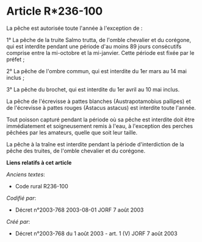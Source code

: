 # Article R*236-100

La pêche est autorisée toute l'année à l'exception de :

1° La pêche de la truite Salmo trutta, de l'omble chevalier et du corégone, qui est interdite pendant une période d'au moins
89 jours consécutifs comprise entre la mi-octobre et la mi-janvier. Cette période est fixée par le préfet ;

2° La pêche de l'ombre commun, qui est interdite du 1er mars au 14 mai inclus ;

3° La pêche du brochet, qui est interdite du 1er avril au 10 mai inclus.

La pêche de l'écrevisse à pattes blanches (Austrapotamobius pallipes) et de l'écrevisse à pattes rouges (Astacus astacus) est
interdite toute l'année.

Tout poisson capturé pendant la période où sa pêche est interdite doit être immédiatement et soigneusement remis à l'eau, à
l'exception des perches pêchées par les amateurs, quelle que soit leur taille.

La pêche à la traîne est interdite pendant la période d'interdiction de la pêche des truites, de l'omble chevalier et du
corégone.

**Liens relatifs à cet article**

_Anciens textes_:

  - Code rural R236-100

_Codifié par_:

  - Décret n°2003-768 2003-08-01 JORF 7 août 2003

_Créé par_:

  - Décret n°2003-768 du 1 août 2003 - art. 1 (V) JORF 7 août 2003
